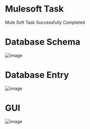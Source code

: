 # Mulesoft Task
Mule Soft Task Successfully Completed

# Database Schema
![image](https://user-images.githubusercontent.com/69030530/152929285-e478592d-14d7-43a1-b807-532a10aee38b.png)

# Database Entry
![image](https://user-images.githubusercontent.com/69030530/152948662-66377707-83a0-4ff1-98a3-d0cd3b36f050.png)

# GUI
![image](https://user-images.githubusercontent.com/69030530/152948530-c90c6d65-31bb-4e17-9503-0449cd222cee.png)

